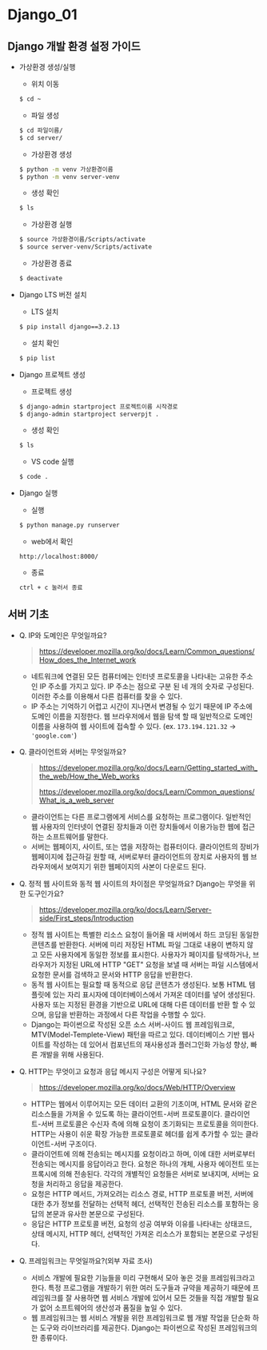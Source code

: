 # Django_01



## Django 개발 환경 설정 가이드

- 가상환경 생성/실행

  - 위치 이동

  ```bash
  $ cd ~
  ```

  - 파일 생성

  ```bash
  $ cd 파일이름/
  $ cd server/
  ```

  - 가상환경 생성

  ```bash
  $ python -m venv 가상환경이름
  $ python -m venv server-venv
  ```

  - 생성 확인

  ```bash
  $ ls
  ```

  - 가상환경 실행

  ```bash
  $ source 가상환경이름/Scripts/activate
  $ source server-venv/Scripts/activate
  ```

  - 가상환경 종료

  ```bash
  $ deactivate
  ```

- Django LTS 버전 설치

  - LTS 설치

  ```bash
  $ pip install django==3.2.13
  ```

  - 설치 확인

  ```bash
  $ pip list
  ```

- Django 프로젝트 생성

  - 프로젝트 생성

  ```bash
  $ django-admin startproject 프로젝트이름 시작경로
  $ django-admin startproject serverpjt .
  ```

  - 생성 확인

  ```bash
  $ ls
  ```

  - VS code 실행

  ```bash
  $ code .
  ```

- Django 실행

  - 실행

  ```bash
  $ python manage.py runserver
  ```

  - web에서 확인

  ```http
  http://localhost:8000/
  ```

  - 종료

  ```bash
  ctrl + c 눌러서 종료
  ```




## 서버 기초

- Q. IP와 도메인은 무엇일까요?

  > https://developer.mozilla.org/ko/docs/Learn/Common_questions/How_does_the_Internet_work

  - 네트워크에 연결된 모든 컴퓨터에는 인터넷 프로토콜을 나타내는 고유한 주소인 IP 주소를 가지고 있다. IP 주소는 점으로 구분 된 네 개의 숫자로 구성된다. 이러한 주소를 이용해서 다른 컴퓨터를 찾을 수 있다.
  -  IP 주소는 기억하기 어렵고 시간이 지나면서 변경될 수 있기 때문에 IP 주소에 도메인 이름을 지정한다. 웹 브라우저에서 웹을 탐색 할 때 일반적으로 도메인 이름을 사용하여 웹 사이트에 접속할 수 있다. (ex. `173.194.121.32` -> `'google.com'`) 



- Q. 클라이언트와 서버는 무엇일까요?

  > https://developer.mozilla.org/ko/docs/Learn/Getting_started_with_the_web/How_the_Web_works
  >
  > https://developer.mozilla.org/ko/docs/Learn/Common_questions/What_is_a_web_server

  - 클라이언트는 다른 프로그램에게 서비스를 요청하는 프로그램이다. 일반적인 웹 사용자의 인터넷이 연결된 장치들과 이런 장치들에서 이용가능한 웹에 접근하는 소프트웨어를 말한다.
  - 서버는 웹페이지, 사이트, 또는 앱을 저장하는 컴퓨터이다. 클라이언트의 장비가 웹페이지에 접근하길 원할 때, 서버로부터 클라이언트의 장치로 사용자의 웹 브라우저에서 보여지기 위한 웹페이지의 사본이 다운로드 된다.



- Q. 정적 웹 사이트와 동적 웹 사이트의 차이점은 무엇일까요? Django는 무엇을 위한 도구인가요?

  > https://developer.mozilla.org/ko/docs/Learn/Server-side/First_steps/Introduction

  - 정적 웹 사이트는 특별한 리소스 요청이 들어올 때 서버에서 하드 코딩된 동일한 콘텐츠를 반환한다. 서버에 미리 저장된 HTML 파일 그대로 내용이 변하지 않고 모든 사용자에게 동일한 정보를 표시한다. 사용자가 페이지를 탐색하거나, 브라우저가 지정된 URL에 HTTP "GET" 요청을 보낼 때 서버는 파일 시스템에서 요청한 문서를 검색하고 문서와 HTTP 응답을 반환한다.
  - 동적 웹 사이트는 필요할 때 동적으로 응답 콘텐츠가 생성된다. 보통 HTML 템플릿에 있는 자리 표시자에 데이터베이스에서 가져온 데이터를 넣어 생성된다. 사용자 또는 지정된 환경을 기반으로 URL에 대해 다른 데이터를 반환 할 수 있으며, 응답을 반환하는 과정에서 다른 작업을 수행할 수 있다. 
  - Django는 파이썬으로 작성된 오픈 소스 서버-사이드 웹 프레임워크로, MTV(Model-Templete-View) 패턴을 따르고 있다. 데이터베이스 기반 웹사이트를 작성하는 데 있어서 컴포넌트의 재사용성과 플러그인화 가능성 향상, 빠른 개발을 위해 사용된다.



- Q. HTTP는 무엇이고 요청과 응답 메시지 구성은 어떻게 되나요?

  > https://developer.mozilla.org/ko/docs/Web/HTTP/Overview

  - HTTP는 웹에서 이루어지는 모든 데이터 교환의 기초이며, HTML 문서와 같은 리소스들을 가져올 수 있도록 하는 클라이언트-서버 프로토콜이다. 클라이언트-서버 프로토콜은 수신자 측에 의해 요청이 초기화되는 프로토콜을 의미한다. HTTP는 사용이 쉬운 확장 가능한 프로토콜로 헤더를 쉽게 추가할 수 있는 클라이언트-서버 구조이다.
  - 클라이언트에 의해 전송되는 메시지를 요청이라고 하며, 이에 대한 서버로부터 전송되는 메시지를 응답이라고 한다. 요청은 하나의 개체, 사용자 에이전트 또는 프록시에 의해 전송된다. 각각의 개별적인 요청들은  서버로 보내지며, 서버는 요청을 처리하고 응답을 제공한다. 
  - 요청은 HTTP 메서드, 가져오려는 리소스 경로, HTTP 프로토콜 버전, 서버에 대한 추가 정보를 전달하는 선택적 헤더, 선택적인 전송된 리소스를 포함하는 응답의 본문과 유사한 본문으로 구성된다.
  - 응답은 HTTP 프로토콜 버전, 요청의 성공 여부와 이유를 나타내는 상태코드, 상태 메시지, HTTP 헤더, 선택적인 가져온 리소스가 포함되는 본문으로 구성된다.



- Q. 프레임워크는 무엇일까요?(외부 자료 조사)
  - 서비스 개발에 필요한 기능들을 미리 구현해서 모아 놓은 것을 프레임워크라고 한다. 특정 프로그램을 개발하기 위한 여러 도구들과 규약을 제공하기 때문에 프레임워크를 잘 사용하면 웹 서비스 개발에 있어서 모든 것들을 직접 개발할 필요가 없어 소프트웨어의 생산성과 품질을 높일 수 있다.
  - 웹 프레임워크는 웹 서비스 개발을 위한 프레임워크로 웹 개발 작업을 단순화 하는 도구와 라이브러리를 제공한다. Django는 파이썬으로 작성된 프레임워크의 한 종류이다.